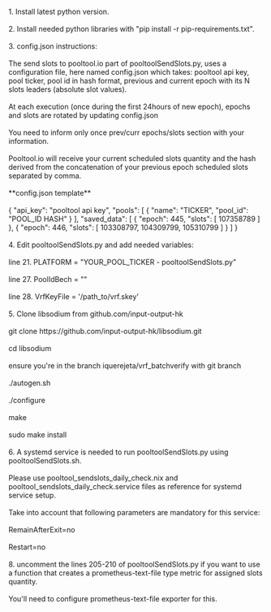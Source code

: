 <br/>
1. Install latest python version.
<br/><br/>
2. Install needed python libraries with "pip install -r pip-requirements.txt".
<br/><br/>
3. config.json instructions:
<br/><br/>
The send slots to pooltool.io part of pooltoolSendSlots.py, uses a configuration file, here named config.json which takes: pooltool api key, pool ticker, pool id in hash format, previous and current epoch with its N slots leaders (absolute slot values).
<br/><br/>
At each execution (once during the first 24hours of new epoch), epochs and slots are rotated by updating config.json 
<br/><br/>
You need to inform only once prev/curr epochs/slots section with your information.
<br/><br/>
Pooltool.io will receive your current scheduled slots quantity and the hash derived from the concatenation of your previous epoch scheduled slots separated by comma.
<br/><br/>
**config.json template**
<br/><br/>
{
    "api_key": "pooltool api key",
    "pools": [
        {
            "name": "TICKER",
            "pool_id": "POOL_ID HASH"
        }
    ],
    "saved_data": [
        {
            "epoch": 445,
            "slots": [
                107358789
            ]
        },
        {
            "epoch": 446,
            "slots": [
                103308797,
                104309799,
                105310799
            ]
        }
    ]
}
<br/><br/>
4. Edit pooltoolSendSlots.py and add needed variables:
<br/><br/>
line 21.  PLATFORM = "YOUR_POOL_TICKER - pooltoolSendSlots.py"
<br/><br/>
line 27.  PoolIdBech    = ""
<br/><br/>
line 28.  VrfKeyFile    = '/path_to/vrf.skey'
<br/><br/>
5. Clone libsodium from github.com/input-output-hk
<br/><br/>
git clone https://github.com/input-output-hk/libsodium.git
<br/><br/>
cd libsodium
<br/><br/>
ensure you're in the branch iquerejeta/vrf_batchverify with git branch
<br/><br/>
./autogen.sh
<br/><br/>
./configure
<br/><br/>
make
<br/><br/>
sudo make install
<br/><br/>
6. A systemd service is needed to run pooltoolSendSlots.py using pooltoolSendSlots.sh.
<br/><br/>
Please use pooltool_sendslots_daily_check.nix and pooltool_sendslots_daily_check.service files as reference for systemd service setup.
<br/><br/>
Take into account that following parameters are mandatory for this service:
<br/><br/>
RemainAfterExit=no
<br/><br/>
Restart=no
<br/><br/>
8. uncomment the lines 205-210 of pooltoolSendSlots.py if you want to use a function that creates a prometheus-text-file type metric for assigned slots quantity.
<br/><br/>
You'll need to configure prometheus-text-file exporter for this.
<br/><br/>
